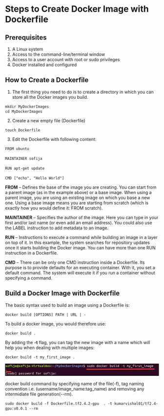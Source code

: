 # Steps to Create Docker Image with Dockerfile

## Prerequisites

1. A Linux system
2. Access to the command-line/terminal window
3. Access to a user account with root or sudo privileges
4. Docker installed and configured

## How to Create a Dockerfile

1. The first thing you need to do is to create a directory in which you can store all the Docker images you build.

```shell
mkdir MyDockerImages
cd MyDockerImages
```

2. Create a new empty file (Dockerfile)

```shell
touch Dockerfile
```

3. Edit the Dockerfile with following content:

```shell
FROM ubuntu

MAINTAINER sofija

RUN apt-get update

CMD ["echo", "Hello World"]
```

**FROM** – Defines the base of the image you are creating. You can start from a parent image (as in the example above) or a base image. When using a parent image, you are using an existing image on which you base a new one. Using a base image means you are starting from scratch (which is exactly how you would define it: FROM scratch).

**MAINTAINER** – Specifies the author of the image. Here you can type in your first and/or last name (or even add an email address). You could also use the LABEL instruction to add metadata to an image.

**RUN** – Instructions to execute a command while building an image in a layer on top of it. In this example, the system searches for repository updates once it starts building the Docker image. You can have more than one RUN instruction in a Dockerfile.

**CMD** – There can be only one CMD instruction inside a Dockerfile. Its purpose is to provide defaults for an executing container. With it, you set a default command. The system will execute it if you run a container without specifying a command.

## Build a Docker Image with Dockerfile

The basic syntax used to build an image using a Dockerfile is:

```shell
docker build [OPTIONS] PATH | URL | -
```

To build a docker image, you would therefore use:

```shell
docker build .
```

By adding the **-t** flag, you can tag the new image with a name which will help you when dealing with multiple images:

```shell
docker build -t my_first_image .
```

![docker](images/docker-image-from-dockerfile.png)

docker build command by specifying name of the file(-f), tag naming convention i.e. (username/image_name:tag_name) and removing any intermidiate file generation(--rm).

```shell
sudo docker build -f Dockerfile.tf2.4.2-gpu  . -t kumarvishal01/tf2.4-gpu:v0.0.1 --rm
```
